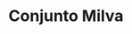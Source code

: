 ---
title: Conjunto Milva
date: 
draft: false

# descripcion
description : Conjunto de aros, dije y cadena en plata 925 y microcubic. Largo de cadena 40, 45 o 50 a elección.

materials: Plata 925

color: 

dimensions: 

code: 06-27-0978

type: "Conjuntos"

categories: []

price: $7.940,00

price_eftvo: $6.750,00

# Images
# first image will be shown in the product page
images:
  # - image: "images/path_to_image"
  # La ubicacion de las imagenes es imagenes/Conjuntos/Conjuntos.Cadena, aros y dije/06-27-0978-conjunto-milva
  - image: "./images/conjuntos/cadena,_aros_y_dije/06-27-0978-conjunto-milva.jpg"
---